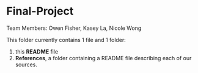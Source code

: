 # Final-Project

Team Members: Owen Fisher, Kasey La, Nicole Wong

This folder currently contains 1 file and 1 folder:

 1. this **README** file
 2. **References**, a folder containing a README file describing each of our sources.
